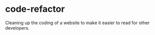 # code-refactor
Cleaning up the coding of a website to make it easier to read for other developers.
